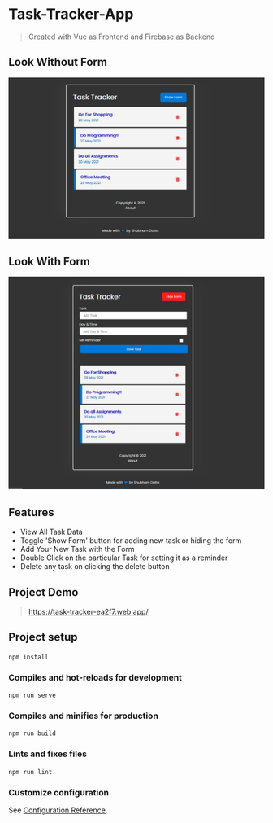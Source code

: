 # Task-Tracker-App

> Created with Vue as Frontend and Firebase as Backend

## Look Without Form

![screenshot](https://github.com/Shubhamdutta2000/Task-Tracer-with-Vue-Firebase/blob/main/screenshots/lookWithoutForm.PNG)

## Look With Form

![screenshot](https://github.com/Shubhamdutta2000/Task-Tracer-with-Vue-Firebase/blob/main/screenshots/lookWithForm.PNG)

## Features

- View All Task Data
- Toggle 'Show Form' button for adding new task or hiding the form
- Add Your New Task with the Form
- Double Click on the particular Task for setting it as a reminder
- Delete any task on clicking the delete button

## Project Demo

> https://task-tracker-ea2f7.web.app/

## Project setup

```
npm install
```

### Compiles and hot-reloads for development

```
npm run serve
```

### Compiles and minifies for production

```
npm run build
```

### Lints and fixes files

```
npm run lint
```

### Customize configuration

See [Configuration Reference](https://cli.vuejs.org/config/).
